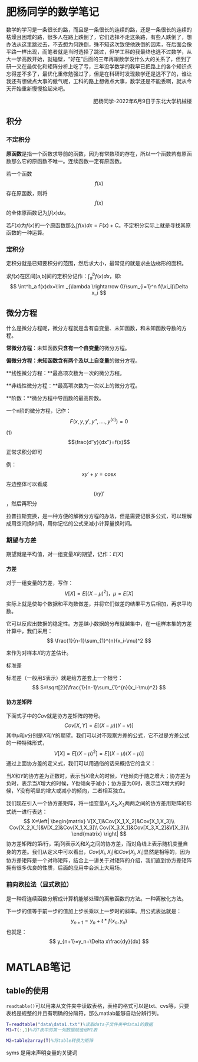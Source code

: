 # 肥杨同学的数学笔记

数学的学习是一条很长的路，而且是一条很长的连续的路，还是一条很长的连续的枯燥且困难的路，很多人在路上跌倒了，它们选择不走这条路，有些人跌倒了，想办法从这里跳过去，不去想为何跌倒，殊不知这次致使他跌倒的因素，在后面会像平路一样出现，而笔者就是当时选择了跳过，但学工科的我最终也逃不过数学，从大一学高数开始，就碰壁，“好在”后面的三年再跟数学没什么大的关系了，但到了研一又在最优化和矩阵分析上吃了亏，三年没学数学的我早已把路上的各个知识点忘得差不多了，最优化重修勉强过了，但是在科研时发现数学还是逃不了的，谁让我还有想做点大事的傲气呢，工科的路上想做点大事，数学还是不能丢啊，就从今天开始重新慢慢捡起来吧。

<p align="right">肥杨同学-2022年6月9日于东北大学机械楼</p>

## 积分

### 不定积分

**原函数**是指一个函数求导前的函数，因为有常数项的存在，所以一个函数若有原函数那么它的原函数不唯一。连续函数一定有原函数。

若一个函数$$f(x)$$存在原函数，则将$$f(x)$$的全体原函数记为$\int f(x)dx$。

若$F(x)$为$f(x)$的一个原函数那么$\int f(x)dx=F(x)+C$。不定积分实际上就是寻找其原函数的一种运算。

### 定积分

定积分就是已知要积分的范围，然后求大小，最常见的就是求曲边梯形的面积。

求$f(x)$在区间[a,b]间的定积分记作：$\int^b_a f(x)dx$，即:
$$
\int^b_a f(x)dx=\lim _{\lambda \rightarrow 0}\sum_{i=1}^n f(\xi_i)\Delta x_i
$$


## 微分方程

什么是微分方程呢，微分方程就是含有自变量、未知函数，和未知函数导数的方程。

**常微分方程**：未知函数**只含有一个自变量**的微分方程。

**偏微分方程：**未知函数**含有两个及以上自变量**的微分方程。

**线性微分方程：**最高项次数为一次的微分方程。

**非线性微分方程：**最高项次数为一次以上的微分方程。

**阶数：**微分方程中导函数的最高阶数。

一个n阶的微分方程，记作：
$$
F(x,y,y',y'',....,y^{(n)})=0
$$


(1) $$\frac{d″y}{dx″}=f(x)$$ 正常求积分即可

例： $$xy′+y=cosx $$左边整体可以看成$$ (xy)′ $$，然后再积分



拉普拉斯变换，是一种方便的解微分方程的办法，但是需要记很多公式，可以理解成用空间换时间，用你记忆的公式来减小计算量换时间。



### **期望与方差**

期望就是平均值，对一组变量$X$的期望，记作：$E[X]$

#### 方差

对于一组变量的方差，写作：
$$
V[X]=E[(X-\mu)^2]，\mu=E[X]
$$
实际上就是使每个数据和平均数做差，并将它们做差的结果平方后相加，再求平均数。

它可以反应出数据的稳定性。方差越小数据的分布就越集中，在一组样本集的方差计算中，我们采用：
$$
\frac{1}{n-1}\sum_{1}^{n}(x_i-\mu)^2
$$

来作为对样本$X$的方差估计。

标准差

标准差（一般用$S$表示）就是给方差套上一个根号：
$$
S=\sqrt[2]{\frac{1}{n-1}\sum_{1}^{n}(x_i-\mu)^2}
$$



#### 协方差矩阵

下面式子中的$Cov$就是协方差矩阵的符号。
$$
Cov[X,Y]=E[(X-\mu)(Y-v)]
$$
其中$\mu$和$v$分别是$X$和$Y$的期望。我们可以对不观察方差的公式，它不过是方差公式的一种特殊形式，
$$
V[X]=E[(X-\mu)^2]=E[(X-\mu)(X-\mu)]
$$
通过上面协方差的定义式，我们可以用通俗的话来概括它的含义：

当$X$和$Y$的协方差为正数时，表示当$X$增大的时候，$Y$也倾向于随之增大；协方差为负时，表示当$X$增大的时候，$Y$也倾向于减小；协方差为0时，表示当$X$增大的时候，$Y$没有明显的增大或减小的倾向，二者相互独立。

我们现在引入一个协方差矩阵，将一组变量$X_1$,$X_2$,$X_3$两两之间的协方差用矩阵的形式统一进行表达：
$$
X=\left|
	\begin{matrix}
	V[X_1]&Cov[X_1,X_2]&Cov[X_1,X_3]\\
	Cov[X_2,X_1]&V[X_2]&Cov[X_1,X_3]\\
	Cov[X_3,X_1]&Cov[X_3,X_2]&V[X_3]\\
	\end{matrix}
\right|
$$
协方差矩阵的第$i$行，第$j$列表示$X_i$和$X_j$之间的协方差，而对角线上表示随机变量自身的方差。我们从定义中可以看出，$Cov[X_i,X_j]$和$Cov[X_j,X_i]$显然是相等的，因为协方差矩阵是一个对称矩阵，结合上一讲关于对矩阵的介绍，我们直到协方差矩阵拥有很多优良的性质，后面的应用中会派上大用场。



### 前向欧拉法（显式欧拉）

是一种将连续函数分解成计算机能够处理的离散函数的方法。一种离散化方法。

下一步的值等于前一步的值加上步长乘以上一步时的斜率。用公式表达就是：
$$
y_{n+1}=y_n+t*f(x_n,y_n)
$$
也就是：
$$
y_{n+1}=y_n+\Delta x\frac{dy}{dx}
$$





# MATLAB笔记

## table的使用

`readtable()`可以用来从文件夹中读取表格，表格的格式可以是txt、cvs等，只要表格是规整的并且有明确的分隔符，那么matlab能够自动分辨行列。

```matlab
T=readtable("data\data1.txt")%读取data子文件夹中data1的数据
M1=T(:,1)%将T表中的第一列数据赋值给M1表

M2=table2array(T)%将table转换为矩阵
```

syms 是用来声明变量的关键词
